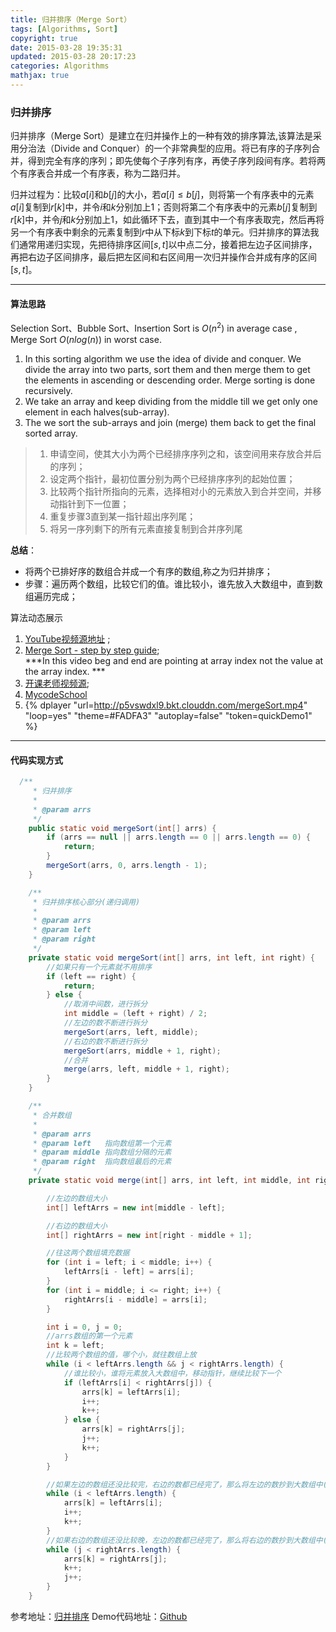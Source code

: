 ```yaml
---
title: 归并排序（Merge Sort）
tags: [Algorithms, Sort]
copyright: true
date: 2015-03-28 19:35:31
updated: 2015-03-28 20:17:23
categories: Algorithms 
mathjax: true
---
```


### 归并排序
归并排序（Merge Sort）是建立在归并操作上的一种有效的排序算法,该算法是采用分治法（Divide and Conquer）的一个非常典型的应用。将已有序的子序列合并，得到完全有序的序列；即先使每个子序列有序，再使子序列段间有序。若将两个有序表合并成一个有序表，称为二路归并。

归并过程为：比较$a[i]$和$b[j]$的大小，若$a[i]≤b[j]$，则将第一个有序表中的元素$a[i]$复制到$r[k]$中，并令$i$和$k$分别加上$1$；否则将第二个有序表中的元素$b[j]$复制到$r[k]$中，并令$j$和$k$分别加上$1$，如此循环下去，直到其中一个有序表取完，然后再将另一个有序表中剩余的元素复制到$r$中从下标$k$到下标$t$的单元。归并排序的算法我们通常用递归实现，先把待排序区间$[s,t]$以中点二分，接着把左边子区间排序，再把右边子区间排序，最后把左区间和右区间用一次归并操作合并成有序的区间$[s,t]$。
  
-------

<!-- more -->

#### 算法思路
Selection Sort、Bubble Sort、Insertion Sort is $O(n^2)$ in average case , Merge Sort $O(n log(n))$ in worst case.
1. In this sorting algorithm we use the idea of divide and conquer. We divide the array into two parts, sort them and then merge them to get the elements in ascending or descending order. Merge sorting is done recursively.
2. We take an array and keep dividing from the middle till we get only one element in each halves(sub-array).
3. The we sort the sub-arrays and join (merge) them back to get the final sorted array.

> 1. 申请空间，使其大小为两个已经排序序列之和，该空间用来存放合并后的序列；
> 2. 设定两个指针，最初位置分别为两个已经排序序列的起始位置；
> 3. 比较两个指针所指向的元素，选择相对小的元素放入到合并空间，并移动指针到下一位置；
> 4. 重复步骤3直到某一指针超出序列尾；
> 5. 将另一序列剩下的所有元素直接复制到合并序列尾

**总结**：
* 将两个已排好序的数组合并成一个有序的数组,称之为归并排序；
* 步骤：遍历两个数组，比较它们的值。谁比较小，谁先放入大数组中，直到数组遍历完成；

算法动态展示
1. [YouTube视频源地址](https://www.youtube.com/watch?v=7zuGmKfUt7s&t=15s) ;
2. [Merge Sort - step by step guide](https://www.youtube.com/watch?v=e5ik2UGjHBk);     
***In this video beg and end are pointing at array index not the value at the array index.﻿ ***
3. [开课老师视频源](https://www.youtube.com/watch?v=qdv3i6X0PiQ); 
4. [MycodeSchool](https://www.youtube.com/watch?v=TzeBrDU-JaY&t=319s) 
5. {% dplayer "url=http://p5vswdxl9.bkt.clouddn.com/mergeSort.mp4"   "loop=yes" "theme=#FADFA3" "autoplay=false" "token=quickDemo1" %}
 
-------

#### 代码实现方式
```java
  /**
     * 归并排序
     *
     * @param arrs
     */
    public static void mergeSort(int[] arrs) {
        if (arrs == null || arrs.length == 0 || arrs.length == 0) {
            return;
        }
        mergeSort(arrs, 0, arrs.length - 1);
    }

    /**
     * 归并排序核心部分(递归调用)
     *
     * @param arrs
     * @param left
     * @param right
     */
    private static void mergeSort(int[] arrs, int left, int right) {
        //如果只有一个元素就不用排序
        if (left == right) {
            return;
        } else {
            //取消中间数，进行拆分
            int middle = (left + right) / 2;
            //左边的数不断进行拆分
            mergeSort(arrs, left, middle);
            //右边的数不断进行拆分
            mergeSort(arrs, middle + 1, right);
            //合并
            merge(arrs, left, middle + 1, right);
        }
    }

    /**
     * 合并数组
     *
     * @param arrs
     * @param left   指向数组第一个元素
     * @param middle 指向数组分隔的元素
     * @param right  指向数组最后的元素
     */
    private static void merge(int[] arrs, int left, int middle, int right) {

        //左边的数组大小
        int[] leftArrs = new int[middle - left];

        //右边的数组大小
        int[] rightArrs = new int[right - middle + 1];

        //往这两个数组填充数据
        for (int i = left; i < middle; i++) {
            leftArrs[i - left] = arrs[i];
        }
        for (int i = middle; i <= right; i++) {
            rightArrs[i - middle] = arrs[i];
        }

        int i = 0, j = 0;
        //arrs数组的第一个元素
        int k = left;
        //比较两个数组的值，哪个小，就往数组上放
        while (i < leftArrs.length && j < rightArrs.length) {
            //谁比较小，谁将元素放入大数组中，移动指针，继续比较下一个
            if (leftArrs[i] < rightArrs[j]) {
                arrs[k] = leftArrs[i];
                i++;
                k++;
            } else {
                arrs[k] = rightArrs[j];
                j++;
                k++;
            }
        }

        //如果左边的数组还没比较完，右边的数都已经完了，那么将左边的数抄到大数组中(剩下的都是大数字)
        while (i < leftArrs.length) {
            arrs[k] = leftArrs[i];
            i++;
            k++;
        }
        //如果右边的数组还没比较晚，左边的数都已经完了，那么将右边的数抄到大数组中(剩下的都是大数字)
        while (j < rightArrs.length) {
            arrs[k] = rightArrs[j];
            k++;
            j++;
        }
    }
```

参考地址：[归并排序](https://mp.weixin.qq.com/s?__biz=MzI4Njg5MDA5NA==&mid=2247484058&idx=1&sn=432c2dd8e4bda662ce066c09f8e22bda&chksm=ebd7439bdca0ca8ded40d0f431db411928936db9b4b5f5595027c8acd2efdef5ba35348641d2&scene=21#wechat_redirect)
Demo代码地址：[Github](https://github.com/edgeowner/JavaCoreDemo)


